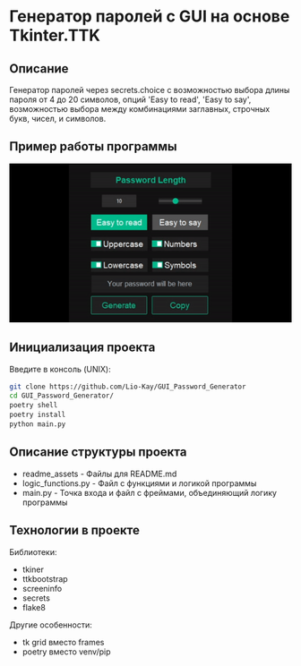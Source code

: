 # Генератор паролей c GUI на основе Tkinter.TTK

## Описание
Генератор паролей через secrets.choice с возможностью выбора длины пароля от
4 до 20 символов, опций 'Easy to read', 'Easy to say', возможностью выбора 
между комбинациями заглавных, строчных букв, чисел, и символов.

## Пример работы программы
![usage_example_1.gif](readme_assets%2Fusage_example_1.gif)

## Инициализация проекта
Введите в консоль (UNIX):
  ```sh
  git clone https://github.com/Lio-Kay/GUI_Password_Generator
  cd GUI_Password_Generator/
  poetry shell
  poetry install
  python main.py
  ```

## Описание структуры проекта
* readme_assets - Файлы для README.md
* logic_functions.py - Файл с функциями и логикой программы
* main.py - Точка входа и файл с фреймами, объединяющий логику программы

## Технологии в проекте
Библиотеки:
* tkiner
* ttkbootstrap
* screeninfo
* secrets
* flake8

Другие особенности:
* tk grid вместо frames
* poetry вместо venv/pip
